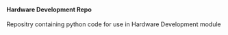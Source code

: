 #### Hardware Development Repo
Repositry containing python code for use in Hardware Development module
